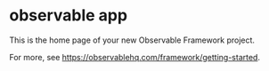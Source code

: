 # observable app

This is the home page of your new Observable Framework project.

For more, see <https://observablehq.com/framework/getting-started>.
